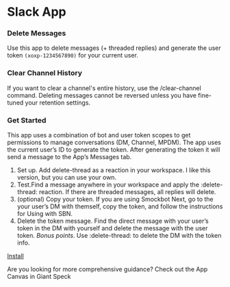 # Slack App

### Delete Messages
Use this app to delete messages (+ threaded replies) and generate the user token `(xoxp-1234567890)` for your current user.

### Clear Channel History
If you want to clear a channel's entire history, use the /clear-channel command.
Deleting messages cannot be reversed unless you have fine-tuned your retention settings.

### Get Started
This app uses a combination of bot and user token scopes to get permissions to manage conversations (DM, Channel, MPDM). The app uses the current user’s ID to generate the token. After generating the token it will send a message to the App’s Messages tab.
1. Set up. Add delete-thread as a reaction in your workspace. I like this version, but you can use your own.
2. Test.Find a message anywhere in your workspace and apply the :delete-thread: reaction. If there are threaded messages, all replies will delete.
3. (optional) Copy your token. If you are using Smockbot Next, go to the your user’s DM with themself, copy the token, and follow the instructions for Using with SBN.
4. Delete the token message. Find the direct message  with your user’s token in the DM with yourself and delete the message with the user token.
*Bonus points*. Use :delete-thread: to delete the DM with the token info.

[Install](https://slack.com/oauth/v2/authorize?client_id=1136833012721.7175339828356&scope=channels:history,channels:read,chat:write,groups:history,groups:read,im:history,im:read,mpim:history,mpim:read,reactions:read,commands&user_scope=admin,channels:history,channels:read,chat:write,reactions:read,admin.conversations:write,mpim:history,groups:history,im:history)

Are you looking for more comprehensive guidance? Check out the App Canvas in Giant Speck
